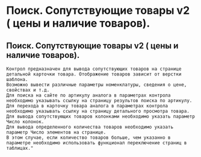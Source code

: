 ﻿---
description: 2.4.7
---
# Поиск. Сопутствующие товары v2 ( цены и наличие товаров).
## Поиск. Сопутствующие товары v2 ( цены и наличие товаров).
	Контрол предназначен для вывода сопутствующих товаров на странице детальной карточки товара. Отображение товаров зависит от верстки шаблона. 
	Возможно вывести различные параметры номенклатуры, сведения о цене, свойствах и т.д. 
	Для поиска на сайте по артикулу аналога в параметрах контрола необходимо указывать ссылку на страницу результов поиска по артикулу.
	Для перехода в карточку товара аналога в параметрах контрола необходимо указывать ссылку на страницу детального просмотра товара.
	Для вывода сопутствующих товаров колонками необходимо указать параметр Число колонок.
	Для вывода определенного количества товаров необходимо указать параметр Число элементов на странице. 
	В этом случае, если количество товаров больше, чем указанно в параметре необходимо использовать функционал переключение страниц в таблицах."
